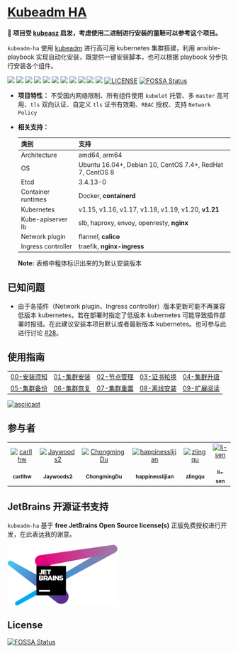 [Kubeadm HA](https://github.com/TimeBye/kubeadm-ha)
=======

**🎉 项目受 [kubeasz](https://github.com/easzlab/kubeasz) 启发，考虑使用二进制进行安装的童鞋可以参考这个项目。**

`kubeadm-ha` 使用 [kubeadm](https://kubernetes.io/docs/setup/independent/install-kubeadm/) 进行高可用 kubernetes 集群搭建，利用 ansible-playbook 实现自动化安装，既提供一键安装脚本，也可以根据 playbook 分步执行安装各个组件。

[![](https://img.shields.io/badge/Mode-HA-brightgreen.svg?style=flat-square)](https://img.shields.io/badge/Mode-HA-brightgreen.svg?style=flat-square)
[![](https://img.shields.io/badge/Dist-Ubuntu16.04-yellow.svg?style=flat-square)](https://img.shields.io/badge/Dist-Ubuntu16.04-yellow.svg?style=flat-square)
[![](https://img.shields.io/badge/Dist-Debian10-yellow.svg?style=flat-square)](https://img.shields.io/badge/Dist-Debian10-yellow.svg?style=flat-square)
[![](https://img.shields.io/badge/Dist-Centos7-orange.svg?style=flat-square)](https://img.shields.io/badge/Dist-Centos7-orange.svg?style=flat-square)
[![](https://img.shields.io/badge/Dist-RedHat7-orange.svg?style=flat-square)](https://img.shields.io/badge/Dist-RedHat7-orange.svg?style=flat-square)
[![](https://img.shields.io/badge/Dist-Centos8-orange.svg?style=flat-square)](https://img.shields.io/badge/Dist-Centos8-orange.svg?style=flat-square)
[![](https://img.shields.io/badge/Proxy-iptables-brightgreen.svg?style=flat-square)](https://img.shields.io/badge/Proxy-iptables-brightgreen.svg?style=flat-square)
[![](https://img.shields.io/badge/Proxy-IPVS-brightgreen.svg?style=flat-square)](https://img.shields.io/badge/Proxy-IPVS-brightgreen.svg?style=flat-square)
[![](https://img.shields.io/badge/DNS-CoreDNS-brightgreen.svg?style=flat-square)](https://img.shields.io/badge/DNS-CoreDNS-brightgreen.svg?style=flat-square)
[![](https://img.shields.io/badge/Net-Flannel-brightgreen.svg?style=flat-square)](https://img.shields.io/badge/Net-Flannel-brightgreen.svg?style=flat-square)
[![](https://img.shields.io/badge/Net-Calico-brightgreen.svg?style=flat-square)](https://img.shields.io/badge/Net-Calico-brightgreen.svg?style=flat-square)
[![LICENSE](https://img.shields.io/badge/license-Anti%20996-blue.svg?style=flat-square)](https://github.com/TimeBye/kubeadm-ha/blob/master/LICENSE)
[![FOSSA Status](https://app.fossa.io/api/projects/git%2Bgithub.com%2FTimeBye%2Fkubeadm-ha.svg?type=shield)](https://app.fossa.io/projects/git%2Bgithub.com%2FTimeBye%2Fkubeadm-ha?ref=badge_shield)

- **项目特性：** 不受国内网络限制、所有组件使用 `kubelet` 托管、多 `master` 高可用、`tls` 双向认证、自定义 `tls` 证书有效期、`RBAC` 授权、支持 `Network Policy`

- **相关支持：**

  | **类别**           | **支持**                                                  |
  | :----------------- | :-------------------------------------------------------- |
  | Architecture       | amd64, arm64                                              |
  | OS                 | Ubuntu 16.04+, Debian 10, CentOS 7.4+, RedHat 7, CentOS 8 |
  | Etcd               | 3.4.13-0                                                  |
  | Container runtimes | Docker, **containerd**                                    |
  | Kubernetes         | v1.15, v1.16, v1.17, v1.18, v1.19, v1.20, **v1.21**       |
  | Kube-apiserver lb  | slb, haproxy, envoy, openresty, **nginx**                 |
  | Network plugin     | flannel, **calico**                                       |
  | Ingress controller | traefik, **nginx-ingress**                                |

  **Note:** 表格中粗体标识出来的为默认安装版本

## 已知问题

- 由于各插件（Network plugin、Ingress controller）版本更新可能不再兼容低版本 kubernetes，若在部署时指定了低版本 kubernetes 可能导致插件部署时报错。在此建议安装本项目默认或者最新版本 kubernetes。也可参与此进行讨论 [#28](https://github.com/TimeBye/kubeadm-ha/issues/28)。

## 使用指南

<table border="0">
    <tr>
        <td><a target="_blank" href="docs/00-安装须知.md">00-安装须知</a></td>
        <td><a target="_blank" href="docs/01-集群安装.md">01-集群安装</a></td>
        <td><a target="_blank" href="docs/02-节点管理.md">02-节点管理</a></td>
        <td><a target="_blank" href="docs/03-证书轮换.md">03-证书轮换</a></td>
        <td><a target="_blank" href="docs/04-集群升级.md">04-集群升级</a></td>
    </tr>
    <tr>
        <td><a target="_blank" href="docs/05-集群备份.md">05-集群备份</a></td>
        <td><a target="_blank" href="docs/06-集群恢复.md">06-集群恢复</a></td>
        <td><a target="_blank" href="docs/07-集群重置.md">07-集群重置</a></td>
        <td><a target="_blank" href="docs/08-离线安装.md">08-离线安装</a></td>
        <td><a target="_blank" href="docs/09-扩展阅读.md">09-扩展阅读</a></td>
    </tr>
</table>

[![asciicast](https://asciinema.org/a/254490.svg)](https://asciinema.org/a/254490)

## 参与者
<table><tr>

   <td align="center">
  <a href="https://github.com/carllhw"><img src="https://avatars2.githubusercontent.com/u/9696301?s=400&v=4" width="100px;" alt="carllhw"/>
   <br></br><sub><b>carllhw</b></sub>

   <td align="center">
  <a href="https://github.com/Jaywoods2"><img src="https://avatars2.githubusercontent.com/u/18679696?s=400&v=4" width="100px;" alt="Jaywoods2"/>
  <br></br><sub><b>Jaywoods2</b></sub>

   <td align="center">
  <a href="https://github.com/ChongmingDu"><img src="https://avatars.githubusercontent.com/u/22591706?s=400&v=4" width="100px;" alt="ChongmingDu"/>
  <br></br><sub><b>ChongmingDu</b></sub>
  
   <td align="center">
  <a href="https://github.com/happinesslijian"><img src="https://avatars2.githubusercontent.com/u/47111417?s=400&v=4" width="100px;" alt="happinesslijian"/>
  <br></br><sub><b>happinesslijian</b></sub>

   <td align="center">
  <a href="https://github.com/zlingqu"><img src="https://avatars1.githubusercontent.com/u/41672611?s=400&v=4" width="100px;" alt="zlingqu"/>
  <br></br><sub><b>zlingqu</b></sub>

   <td align="center">
  <a href="https://github.com/li-sen"><img src="https://avatars.githubusercontent.com/u/33471335?s=400&v=4" width="100px;" alt="li-sen"/>
  <br></br><sub><b>li-sen</b></sub>

</td></tr></table>

## JetBrains 开源证书支持

`kubeadm-ha` 基于 **free JetBrains Open Source license(s)** 正版免费授权进行开发，在此表达我的谢意。

<a href="https://www.jetbrains.com/?from=kubeadm-ha" target="_blank"><img src="https://raw.githubusercontent.com/panjf2000/illustrations/master/jetbrains/jetbrains-variant-4.png" width="250" align="middle"/></a>

## License
[![FOSSA Status](https://app.fossa.io/api/projects/git%2Bgithub.com%2FTimeBye%2Fkubeadm-ha.svg?type=large)](https://app.fossa.io/projects/git%2Bgithub.com%2FTimeBye%2Fkubeadm-ha?ref=badge_large)